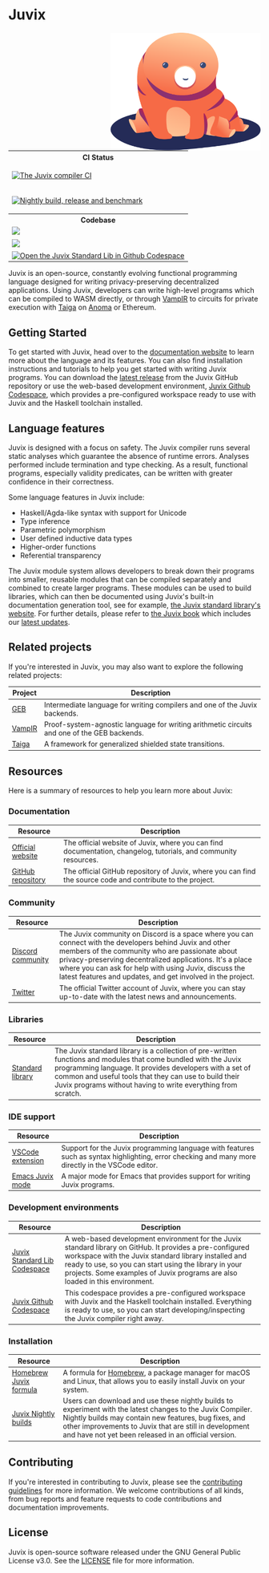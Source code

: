 # Juvix

<a href="https://github.com/anoma/juvix"><img align="right" width="300" alt="Tara the Juvix mascot" src="https://github.com/anoma/juvix/raw/main/assets/images/tara-seating.svg" /></a>

<table>
<tr>
<th> CI Status </th>
</tr>
<tr>
<td>

<a
href="https://github.com/anoma/juvix/actions/workflows/ci.yml"><img
src="https://github.com/anoma/juvix/actions/workflows/ci.yml/badge.svg"
alt="The Juvix compiler CI" /></a>

</td>
</tr>
<tr>
<td>

<a
href="https://github.com/anoma/juvix-nightly-builds/actions/workflows/release-nightly.yaml"><img
src="https://github.com/anoma/juvix-nightly-builds/actions/workflows/release-nightly.yaml/badge.svg"
alt="Nightly build, release and benchmark" /></a>

</td>
</tr>
<tr>
<th> Codebase  </th>
</tr>
<tr>
<td><a href="https://github.com/anoma/juvix/tags"><img src="https://img.shields.io/github/v/release/anoma/juvix?include_prereleases"/></a>
</td>
</tr>
<tr>
<td>
<a href="https://github.com/anoma/juvix/blob/main/LICENSE"><img src="https://img.shields.io/badge/license-GPL--3.0--only-blue.svg"/></a>
</td>
</tr>
<tr>
<td> <a href="https://github.com/codespaces/new?hide_repo_select=true&ref=main&repo=102404734&machine=standardLinux32gb&location=WestEurope"><img height="20pt" alt="Open the Juvix Standard Lib in Github Codespace" src="https://github.com/codespaces/badge.svg"/> </a>
</td>
</tr>
</table>

Juvix is an open-source, constantly evolving functional programming language
designed for writing privacy-preserving decentralized applications. Using Juvix, developers can write high-level programs which can be compiled to WASM directly, or through [VampIR][vampir] to circuits for private execution with [Taiga][taiga] on [Anoma][anoma] or Ethereum.

## Getting Started

To get started with Juvix, head over to the [documentation website][juvix-book]
to learn more about the language and its features. You can also find
installation instructions and tutorials to help you get started with writing
Juvix programs. You can download the [latest release][latest-release] from the
Juvix GitHub repository or use the web-based development environment, [Juvix
Github Codespace][repo-codespace], which provides a pre-configured workspace
ready to use with Juvix and the Haskell toolchain installed.

## Language features

Juvix is designed with a focus on safety. The Juvix compiler runs several
static analyses which guarantee the absence of runtime errors. Analyses
performed include termination and type checking. As a result, functional
programs, especially validity predicates, can be written with greater confidence
in their correctness.

Some language features in Juvix include:

- Haskell/Agda-like syntax with support for Unicode
- Type inference
- Parametric polymorphism
- User defined inductive data types
- Higher-order functions
- Referential transparency

The Juvix module system allows developers to break down their programs into
smaller, reusable modules that can be compiled separately and combined to create
larger programs. These modules can be used to build libraries, which can then be
documented using Juvix's built-in documentation generation tool, see for
example, [the Juvix standard library's website][stdlib]. For further details,
please refer to [the Juvix book][juvix-book] which includes
our [latest updates][changelog].

## Related projects

If you're interested in Juvix, you may also want to explore the following related projects:

<!-- prettier-ignore -->
| Project | Description |
| ------- | ----------- |
| [GEB][geb] | Intermediate language for writing compilers and one of the Juvix backends. |
| [VampIR][vampir] | Proof-system-agnostic language for writing arithmetic circuits and one of the GEB backends.|
| [Taiga][taiga] | A framework for generalized shielded state transitions. |

## Resources

Here is a summary of resources to help you learn more about Juvix:

### Documentation

<!-- prettier-ignore -->
| Resource | Description |
| -------- | ----------- |
| [Official website][website] | The official website of Juvix, where you can find documentation, changelog, tutorials, and community resources. |
| [GitHub repository][repo] | The official GitHub repository of Juvix, where you can find the source code and contribute to the project. |

### Community

<!-- prettier-ignore -->
| Resource | Description |
| -------- | ----------- |
| [Discord community][discord] | The Juvix community on Discord is a space where you can connect with the developers behind Juvix and other members of the community who are passionate about privacy-preserving decentralized applications. It's a place where you can ask for help with using Juvix, discuss the latest features and updates, and get involved in the project. |
| [Twitter][twitter] | The official Twitter account of Juvix, where you can stay up-to-date with the latest news and announcements. |

### Libraries

<!-- prettier-ignore -->
| Resource | Description |
| -------- | ----------- |
| [Standard library][stdlib] | The Juvix standard library is a collection of pre-written functions and modules that come bundled with the Juvix programming language. It provides developers with a set of common and useful tools that they can use to build their Juvix programs without having to write everything from scratch. |

### IDE support

<!-- prettier-ignore -->
| Resource | Description |
| -------- | ----------- |
| [VSCode extension][vscode-plugin] | Support for the Juvix programming language with features such as syntax highlighting, error checking and many more directly in the VSCode editor.
| [Emacs Juvix mode][juvix-mode] | A major mode for Emacs that provides support for writing Juvix programs. |

### Development environments

<!-- prettier-ignore -->
| Resource | Description |
| -------- | ----------- |
| [Juvix Standard Lib Codespace][stdlib-codespace] | A web-based development environment for the Juvix standard library on GitHub. It provides a pre-configured workspace with the Juvix standard library installed and ready to use, so you can start using the library in your projects. Some examples of Juvix programs are also loaded in this environment. |
| [Juvix Github Codespace][repo-codespace] | This codespace provides a pre-configured workspace with Juvix and the Haskell toolchain installed. Everything is ready to use, so you can start developing/inspecting the Juvix compiler right away. |

### Installation

<!-- prettier-ignore -->
| Resource | Description |
| -------- | ----------- |
| [Homebrew Juvix formula][juvix-formula] | A formula for [Homebrew][homebrew], a package manager for macOS and Linux, that allows you to easily install Juvix on your system. |
| [Juvix Nightly builds][nightly-builds] | Users can download and use these nightly builds to experiment with the latest changes to the Juvix Compiler. Nightly builds may contain new features, bug fixes, and other improvements to Juvix that are still in development and have not yet been released in an official version.|

## Contributing

If you're interested in contributing to Juvix, please see the [contributing guidelines](CONTRIBUTING.md) for more information. We welcome contributions of all kinds, from bug reports and feature requests to code contributions and documentation improvements.

## License

Juvix is open-source software released under the GNU General Public License v3.0. See the [LICENSE](LICENSE.md) file for more information.

[anoma]: https://anoma.net
[changelog]: https://anoma.github.io/juvix/changelog.html
[discord]: https://discord.gg/PfaaFVErHt
[geb]: https://github.com/anoma/geb
[homebrew]: https://brew.sh
[juvix-book]: https://docs.juvix.org
[juvix-formula]: https://github.com/anoma/homebrew-juvix
[juvix-mode]: https://github.com/anoma/juvix-mode
[latest-release]: https://github.com/anoma/juvix/releases/latest
[nightly-builds]: https://github.com/anoma/juvix-nightly-builds
[repo-codespace]: https://github.com/codespaces/new?hide_repo_select=true&ref=main&repo=102404734&machine=standardLinux32gb&location=WestEurope
[repo]: https://github.com/anoma/juvix
[stdlib-codespace]: https://github.com/codespaces/new?hide_repo_select=true&ref=main&repo=102404734&machine=standardLinux32gb&location=WestEurope
[stdlib]: https://github.com/anoma/juvix-stdlib
[taiga]: https://github.com/anoma/taiga
[twitter]: https://twitter.com/juvixlang
[vampir]: https://github.com/anoma/vamp-ir
[vscode-plugin]: https://github.com/anoma/vscode-juvix
[website]: https://juvix.org
